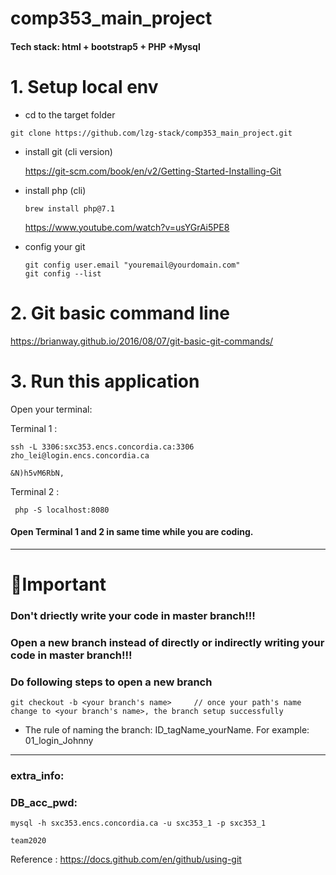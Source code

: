 # comp353_main_project

#### Tech stack: html + bootstrap5 + PHP +Mysql



# 1. Setup local env

- cd to the target folder

```http
git clone https://github.com/lzg-stack/comp353_main_project.git
```

- install git (cli version)

  https://git-scm.com/book/en/v2/Getting-Started-Installing-Git

- install php (cli) 

  ```
  brew install php@7.1
  ```

  https://www.youtube.com/watch?v=usYGrAi5PE8

- config your git 

  ```
  git config user.email "youremail@yourdomain.com"
  git config --list
  ```

  

# 2. Git basic command line

https://brianway.github.io/2016/08/07/git-basic-git-commands/



# 3. Run this application

Open your terminal:

Terminal 1 : 

```
ssh -L 3306:sxc353.encs.concordia.ca:3306 zho_lei@login.encs.concordia.ca

&N)h5vM6RbN,
```

Terminal 2 : 

``` php -S localhost:8080```

#### Open Terminal 1 and 2 in same time while you are coding.

---





# 🌟Important 

### Don't driectly write your code in master branch!!! 

### Open a new branch instead of directly or indirectly writing your code in master branch!!!

### Do following steps to open a new branch

```
git checkout -b <your branch's name>     // once your path's name change to <your branch's name>, the branch setup successfully
```

- The rule of naming the branch: ID_tagName_yourName.   For example: 01_login_Johnny

---

### extra_info: 

### DB_acc_pwd:

``` 
mysql -h sxc353.encs.concordia.ca -u sxc353_1 -p sxc353_1

team2020
```

Reference : https://docs.github.com/en/github/using-git

